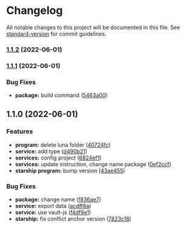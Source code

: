 # Changelog

All notable changes to this project will be documented in this file. See [standard-version](https://github.com/conventional-changelog/standard-version) for commit guidelines.

### [1.1.2](https://github.com/coin98/coin98-starship/compare/v1.1.1...v1.1.2) (2022-06-01)

### [1.1.1](https://github.com/coin98/coin98-starship/compare/v1.1.0...v1.1.1) (2022-06-01)


### Bug Fixes

* **package:** build command ([5463a00](https://github.com/coin98/coin98-starship/commit/5463a004eef4dbb535014f44a17a1b6e27329180))

## 1.1.0 (2022-06-01)


### Features

* **program:** delete luna folder ([40724fc](https://github.com/coin98/coin98-starship/commit/40724fca0173e7a6710a2d8668b1b91c935ebf15))
* **service:** add type ([d490b21](https://github.com/coin98/coin98-starship/commit/d490b2173dd677a1af672174c8395e77f67aa16d))
* **services:** config project ([6824ef1](https://github.com/coin98/coin98-starship/commit/6824ef184411e5d40adad8b472c87ec74dd0173e))
* **services:** update instruction, change name package ([0ef2ccf](https://github.com/coin98/coin98-starship/commit/0ef2ccf89ffc53c308d9904deca5ec3474922885))
* **starship program:** bump version ([43ae455](https://github.com/coin98/coin98-starship/commit/43ae4556786744b8d11d8b628ff32756125bb626))


### Bug Fixes

* **package:** change name ([f836ae7](https://github.com/coin98/coin98-starship/commit/f836ae7bd8aac1be18745d3b9bb63a68c370baff))
* **service:** export data ([acdff8a](https://github.com/coin98/coin98-starship/commit/acdff8ab46d8966f754bf9a44359a61e1a902b80))
* **service:** use vault-js ([f4df9e1](https://github.com/coin98/coin98-starship/commit/f4df9e1356698a26a81972b922c4a893c6dd7ae0))
* **starship:** fix conflict anchor version ([7823c18](https://github.com/coin98/coin98-starship/commit/7823c1802d66ded08ad3a5620d232913e685e1d8))

